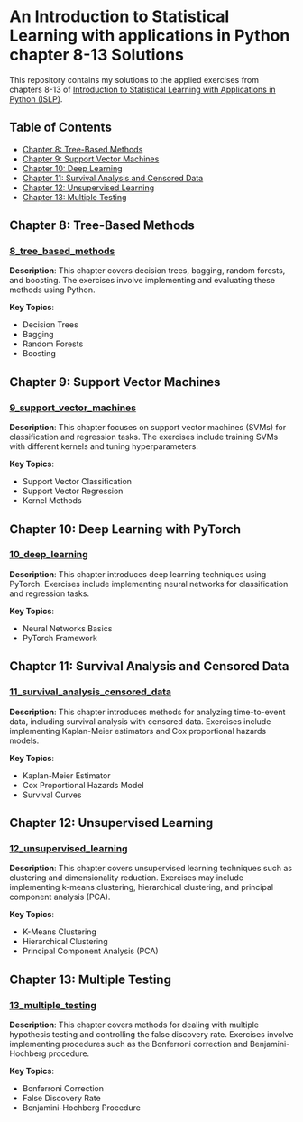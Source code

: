 # An Introduction to Statistical Learning with applications in Python chapter 8-13 Solutions

This repository contains my solutions to the applied exercises from chapters 8-13 of [Introduction to Statistical Learning with Applications in Python (ISLP)](https://www.statlearning.com/). 

## Table of Contents

- [Chapter 8: Tree-Based Methods](#chapter-8-tree-based-methods)
- [Chapter 9: Support Vector Machines](#chapter-9-support-vector-machines)
- [Chapter 10: Deep Learning](#chapter-10-deep-learning)
- [Chapter 11: Survival Analysis and Censored Data](#chapter-11-survival-analysis-and-censored-data)
- [Chapter 12: Unsupervised Learning](#chapter-12-unsupervised-learning)
- [Chapter 13: Multiple Testing](#chapter-13-multiple-testing)

## Chapter 8: Tree-Based Methods

### [8_tree_based_methods](8_tree_based_models/)
**Description**: This chapter covers decision trees, bagging, random forests, and boosting. The exercises involve implementing and evaluating these methods using Python.

**Key Topics**:
- Decision Trees
- Bagging
- Random Forests
- Boosting

## Chapter 9: Support Vector Machines

### [9_support_vector_machines](9_support_vector_machines/)
**Description**: This chapter focuses on support vector machines (SVMs) for classification and regression tasks. The exercises include training SVMs with different kernels and tuning hyperparameters.

**Key Topics**:
- Support Vector Classification
- Support Vector Regression
- Kernel Methods

## Chapter 10: Deep Learning with PyTorch

### [10_deep_learning](10_deep_learning/)
**Description**: This chapter introduces deep learning techniques using PyTorch. Exercises include implementing neural networks for classification and regression tasks.

**Key Topics**:
- Neural Networks Basics
- PyTorch Framework

## Chapter 11: Survival Analysis and Censored Data

### [11_survival_analysis_censored_data](11_survival_analysis_censored_data/)
**Description**: This chapter introduces methods for analyzing time-to-event data, including survival analysis with censored data. Exercises include implementing Kaplan-Meier estimators and Cox proportional hazards models.

**Key Topics**:
- Kaplan-Meier Estimator
- Cox Proportional Hazards Model
- Survival Curves

## Chapter 12: Unsupervised Learning

### [12_unsupervised_learning](12_unsupervised_learning/)
**Description**: This chapter covers unsupervised learning techniques such as clustering and dimensionality reduction. Exercises may include implementing k-means clustering, hierarchical clustering, and principal component analysis (PCA).

**Key Topics**:
- K-Means Clustering
- Hierarchical Clustering
- Principal Component Analysis (PCA)

## Chapter 13: Multiple Testing

### [13_multiple_testing](13_multiple_testing/)
**Description**: This chapter covers methods for dealing with multiple hypothesis testing and controlling the false discovery rate. Exercises involve implementing procedures such as the Bonferroni correction and Benjamini-Hochberg procedure.

**Key Topics**:
- Bonferroni Correction
- False Discovery Rate
- Benjamini-Hochberg Procedure

